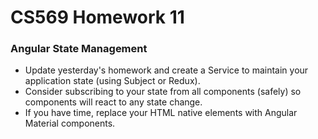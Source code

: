 # CS569 Homework 11
### Angular State Management
* Update yesterday's homework and create a Service to maintain your application state (using Subject or Redux).  
* Consider subscribing to your state from all components (safely) so components will react to any state change.
* If you have time, replace your HTML native elements with Angular Material components.
